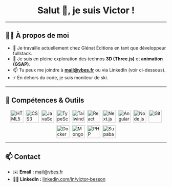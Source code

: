 <!-- Bannière de bienvenue -->
<h1 align="center">
  Salut 👋, je suis Victor !
</h1>

---

## 👨‍💻 À propos de moi

- 🔭 Je travaille actuellement chez Glénat Éditions en tant que développeur fullstack.
- 🌱 Je suis en pleine exploration des technos **3D (Three.js)** et **animation (GSAP)**.
- 📫 Tu peux me joindre à **mail@vbes.fr** ou via LinkedIn (voir ci-dessous).
- ⚡ En dehors du code, je suis moniteur de ski.

---

## 🔧 Compétences & Outils

<div style="display: flex; flex-wrap: wrap; gap: 8px; justify-content: center; align-items: center;">
  <img
    alt="HTML5"
    src="https://cdn.jsdelivr.net/gh/devicons/devicon/icons/html5/html5-original.svg"
    height="auto"
    width="40"
  />
  <img
    alt="CSS3"
    src="https://cdn.jsdelivr.net/gh/devicons/devicon/icons/css3/css3-original.svg"
    height="40"
    width="auto"
  />
  <img
    alt="JavaScript"
    src="https://cdn.jsdelivr.net/gh/devicons/devicon/icons/javascript/javascript-original.svg"
    height="40"
    width="auto"
  />
  <img
    alt="TypeScript"
    src="https://cdn.jsdelivr.net/gh/devicons/devicon/icons/typescript/typescript-original.svg"
    height="40"
    width="auto"
  />
  <img
    alt="Tailwind CSS"
    src="https://cdn.jsdelivr.net/gh/devicons/devicon/icons/tailwindcss/tailwindcss-original.svg"
    height="40"
    width="auto"
  />
  <img
    alt="React"
    src="https://cdn.jsdelivr.net/gh/devicons/devicon/icons/react/react-original.svg"
    height="40"
    width="auto"
  />
  <img
    alt="Next.js"
    src="https://cdn.jsdelivr.net/gh/devicons/devicon/icons/nextjs/nextjs-original.svg"
    height="40"
    width="auto"
  />
  <img
    alt="Angular"
    src="https://cdn.jsdelivr.net/gh/devicons/devicon/icons/angularjs/angularjs-original.svg"
    height="40"
    width="auto"
  />
  <img
    alt="Node.js"
    src="https://cdn.jsdelivr.net/gh/devicons/devicon/icons/nodejs/nodejs-original.svg"
    height="40"
    width="auto"
  />
  <img
    alt="Git"
    src="https://cdn.jsdelivr.net/gh/devicons/devicon/icons/git/git-original.svg"
    height="40"
    width="auto"
  />
  <img
    alt="Docker"
    src="https://cdn.jsdelivr.net/gh/devicons/devicon/icons/docker/docker-original.svg"
    height="40"
    width="auto"
  />
  <img
    alt="MongoDB"
    src="https://cdn.jsdelivr.net/gh/devicons/devicon/icons/mongodb/mongodb-original.svg"
    height="40"
    width="auto"
  />
  <img
    alt="PHP"
    src="https://cdn.jsdelivr.net/gh/devicons/devicon/icons/php/php-original.svg"
    height="40"
    width="auto"
  />
  <img
    alt="Supabase"
    src="https://cdn.jsdelivr.net/gh/devicons/devicon/icons/supabase/supabase-original.svg"
    height="40"
    width="auto"
  />
</div>

---

## 📫 Contact

- ✉️ **Email :** [mail@vbes.fr](mailto:mail@vbes.fr)  
- 🧑‍💼 **LinkedIn :** [linkedin.com/in/victor-besson](https://www.linkedin.com/in/victor-besson/)
